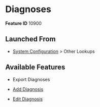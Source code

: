 # Diagnoses

**Feature ID** 10900

## Launched From

- [System Configuration](System%20Configuration.md) > Other Lookups

## Available Features

- Export Diagnoses

- [Add Diagnosis](Add%20Diagnosis.md)

- [Edit Diagnosis](Edit%20Diagnosis.md)



































































